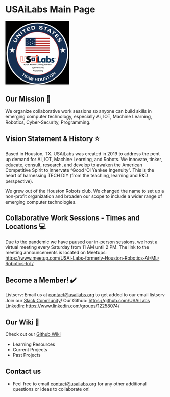 # USAiLabs Main Page
<img src="usailabs_team_houston.png" alt="USAi Labs logo" width="200"/>

## Our Mission 🚀
We organize collaborative work sessions so anyone can build skills in emerging computer technology, especially Ai, IOT, Machine Learning, Robotics, Cyber-Security, Programming.

## Vision Statement & History ⭐
Based in Houston, TX. USAiLabs was created in 2019 to address the pent up demand for Ai, IOT, Machine Learning, and Robots.  We   innovate, tinker, educate, consult, research, and develop to awaken the American Competitive Spirit to innervate “Good ‘Ol Yankee Ingenuity”. This is the heart of harnessing TECH DIY (from the teaching, learning and R&D perspective).

We grew out of the Houston Robots club.  We changed the name to set up a non-profit organization and broaden our scope to include a wider range of emerging computer technologies.

## Collaborative Work Sessions - Times and Locations 💻
Due to the pandemic we have paused our in-person sessions, we host a virtual meeting every Saturday from 11 AM until 2 PM. The link to the meeting announcements is located on Meetups:
https://www.meetup.com/USAi-Labs-formerly-Houston-Robotics-AI-ML-Robotics-IoT/

## Become a Member! ✔️
Listserv: Email us at contact@usailabs.org to get added to our email listserv
Join our [Slack Community](https://join.slack.com/t/usailabs/shared_invite/zt-tgr85pbm-yALQ9AU5kctfe2AHjqsagA)!
Our Github: https://github.com/USAiLabs
LinkedIn: https://www.linkedin.com/groups/12258074/

## Our Wiki 🧠
Check out our [Github Wiki](https://github.com/USAiLabs/main/wiki)
* Learning Resources
* Current Projects
* Past Projects

## Contact us 
* Feel free to email contact@usailabs.org for any other additional questions or ideas to collaborate on!
